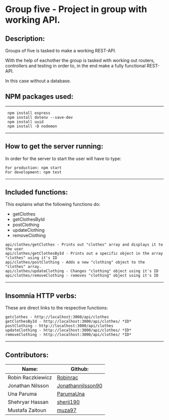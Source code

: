 # Group five - Project in group with working API.

## Description:

Groups of five is tasked to make a working REST-API.

With the help of eachother the group is tasked with working out routers, controllers and testing in order to, in the end make a fully functional REST-API.

In this case without a database.


## NPM packages used:
---
``` 
 npm install express 
 npm install dotenv --save-dev
 npm install uuid
 npm install -D nodemon
``` 
---
## How to get the server running:

In order for the server to start the user will have to type:

```
For production: npm start
For development: npm test
```
---
## Included functions:
This explains what the following functions do:
* getClothes
* getClothesById
* postClothing
* updateClothing
* removeClothing

```
api/clothes/getClothes - Prints out "clothes" array and displays it to the user
api/clothes/getClothesById - Prints out a specific object in the array "clothes" using it's ID
api/clothes/postClothing - Adds a new "clothing" object to the "clothes" array.
api/clothes/updateClothing - Changes "clothing" object using it's ID
api/clothes/removeClothing - removes "clothing" object using it's ID
```
---
## Insomnia HTTP verbs:
These are direct links to the respective functions:
```
getclothes - http://localhost:3000/api/clothes
getClothesById - http://localhost:3000/api/clothes/ *ID*
postClothing - http://localhost:3000/api/clothes
updateClothing - http://localhost:3000/api/clothes/ *ID*
removeClothing - http://localhost:3000/api/clothes/ *ID*
```
---
## Contributors:
|Name: | Github:|
|-----------------|-------------------|
|Robin Raczkiewicz| [Robinrac](https://github.com/Robinrac)           |
|Jonathan Nilsson | [Jonathannilsson90](https://github.com/Jonathannilsson90) |
|Una Paruma       | [ParumaUna](https://github.com/ParumaUna)         |
|Shehryar Hassan  | [sherii190](https://github.com/sherii190)   |
|Mustafa Zaitoun  | [muza97](https://github.com/muza97)